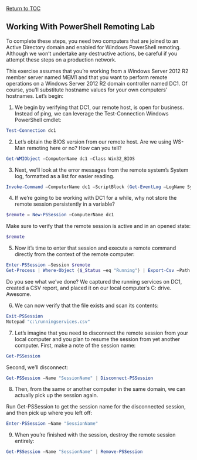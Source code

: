 <a href="https://github.com/CyberTrainingUSAF/Powershell_Training/blob/master/00-Table-of-Contents.md" > Return to TOC </a>

## **Working With PowerShell Remoting Lab**

To complete these steps, you need two computers that are joined to an Active Directory domain and enabled for Windows PowerShell remoting. Although we won’t undertake any destructive actions, be careful if you attempt these steps on a production network.

This exercise assumes that you’re working from a Windows Server 2012 R2 member server named MEM1 and that you want to perform remote operations on a Windows Server 2012 R2 domain controller named DC1. Of course, you’ll substitute hostname values for your own computers’ hostnames. Let’s begin:

1. We begin by verifying that DC1, our remote host, is open for business. Instead of ping, we can leverage the Test-Connection Windows PowerShell cmdlet:
```powershell
Test-Connection dc1
```
2. Let’s obtain the BIOS version from our remote host. Are we using WS-Man remoting here or no? How can you tell?

```powershell
Get-WMIObject –ComputerName dc1 –Class Win32_BIOS
```
3. Next, we’ll look at the error messages from the remote system’s System log, formatted as a list for easier reading.

```powershell
Invoke-Command –ComputerName dc1 –ScriptBlock {Get-EventLog –LogName System | Where-Object {$_.EntryType –eq "Error"} | Format-List}
```
4. If we’re going to be working with DC1 for a while, why not store the remote session persistently in a variable?
```powershell
$remote = New-PSSession –ComputerName dc1
```
Make sure to verify that the remote session is active and in an opened state:
```powershell
$remote
```
5. Now it’s time to enter that session and execute a remote command directly from the context of the remote computer:

```powershell
Enter-PSSession –Session $remote
Get-Process | Where-Object {$_Status –eq "Running"} | Export-Csv –Path \\mem1\c$\dc1-runningservices.csv
```
Do you see what we’ve done? We captured the running services on DC1, created a CSV report, and placed it on our local computer’s C: drive. Awesome.

6. We can now verify that the file exists and scan its contents:
```powershell
Exit-PSSession
Notepad "c:\runningservices.csv"
```
7. Let’s imagine that you need to disconnect the remote session from your local computer and you plan to resume the session from yet another computer. First, make a note of the session name:
```powershell
Get-PSSession
```
Second, we’ll disconnect:
```powershell
Get-PSSession –Name "SessionName" | Disconnect-PSSession
```
8. Then, from the same or another computer in the same domain, we can actually pick up the session again.

Run Get-PSSession to get the session name for the disconnected session, and then pick up where you left off:
```powershell
Enter-PSSession –Name "SessionName"
```
9. When you’re finished with the session, destroy the remote session entirely:
```powershell
Get-PSSession –Name "SessionName" | Remove-PSSession
```

